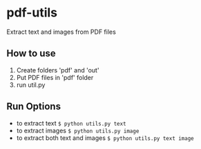 # pdf-utils
Extract text and images from PDF files

## How to use
1. Create folders 'pdf' and 'out'
2. Put PDF files in 'pdf' folder
3. run util.py

## Run Options
* to extract text
```$ python utils.py text```
* to extract images
```$ python utils.py image```
* to extract both text and images
```$ python utils.py text image```
